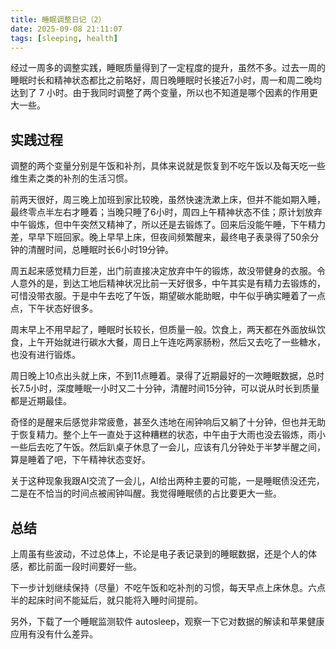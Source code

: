 ```yaml
---
title: 睡眠调整日记（2）
date: 2025-09-08 21:11:07
tags: [sleeping, health]
---
```


经过一周多的调整实践，睡眠质量得到了一定程度的提升，虽然不多。过去一周的睡眠时长和精神状态都比之前略好，周日晚睡眠时长接近7小时，周一和周二晚均达到了 7 小时。由于我同时调整了两个变量，所以也不知道是哪个因素的作用更大一些。

<!--more-->

## 实践过程

调整的两个变量分别是午饭和补剂，具体来说就是恢复到不吃午饭以及每天吃一些维生素之类的补剂的生活习惯。

前两天很好，周三晚上加班到家比较晚，虽然快速洗漱上床，但并不能如期入睡，最终零点半左右才睡着；当晚只睡了6小时，周四上午精神状态不佳；原计划放弃中午锻炼，但中午突然又精神了，所以还是去锻炼了。回来后没能午睡，下午精力差，早早下班回家。晚上早早上床，但夜间频繁醒来，最终电子表录得了50余分钟的清醒时间，总睡眠时长6小时19分钟。

周五起来感觉精力巨差，出门前直接决定放弃中午的锻炼，故没带健身的衣服。令人意外的是，到达工地后精神状况比前一天好很多，中午其实是有精力去锻炼的，可惜没带衣服。于是中午去吃了午饭，期望碳水能助眠，中午似乎确实睡着了一点点，下午状态好很多。

周末早上不用早起了，睡眠时长较长，但质量一般。饮食上，两天都在外面放纵饮食，上午开始就进行碳水大餐，周日上午连吃两家肠粉，然后又去吃了一些糖水，也没有进行锻炼。

周日晚上10点出头就上床，不到11点睡着。录得了近期最好的一次睡眠数据，总时长7.5小时，深度睡眠一小时又二十分钟，清醒时间15分钟，可以说从时长到质量都是近期最佳。

奇怪的是醒来后感觉非常疲惫，甚至久违地在闹钟响后又躺了十分钟，但也并无助于恢复精力。整个上午一直处于这种糟糕的状态，中午由于大雨也没去锻炼，雨小一些后去吃了午饭。然后趴桌子休息了一会儿，应该有几分钟处于半梦半醒之间，算是睡着了吧，下午精神状态变好。

关于这种现象我跟AI交流了一会儿，AI给出两种主要的可能，一是睡眠债没还完，二是在不恰当的时间点被闹钟叫醒。我觉得睡眠债的占比要更大一些。



## 总结

上周虽有些波动，不过总体上，不论是电子表记录到的睡眠数据，还是个人的体感，都比前面一段时间要好一些。

下一步计划继续保持（尽量）不吃午饭和吃补剂的习惯，每天早点上床休息。六点半的起床时间不能延后，就只能将入睡时间提前。

另外，下载了一个睡眠监测软件 autosleep，观察一下它对数据的解读和苹果健康应用有没有什么差异。
